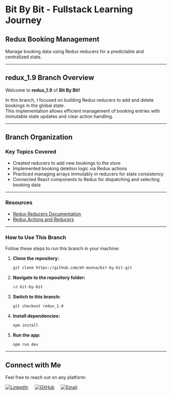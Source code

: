 # **Bit By Bit** - Fullstack Learning Journey

## **Redux Booking Management**

Manage booking data using Redux reducers for a predictable and centralized state.

---

## **redux_1.9** Branch Overview

Welcome to **redux_1.9** of **Bit By Bit!**

In this branch, I focused on building Redux reducers to add and delete bookings in the global state.  
This implementation allows efficient management of booking entries with immutable state updates and clear action handling.

---

## **Branch Organization**

### **Key Topics Covered**

- Created reducers to add new bookings to the store
- Implemented booking deletion logic via Redux actions
- Practiced managing arrays immutably in reducers for state consistency
- Connected React components to Redux for dispatching and selecting booking data

---

### **Resources**

- [Redux Reducers Documentation](https://redux.js.org/tutorials/fundamentals/part-3-state-actions-reducers)
- [Redux Actions and Reducers](https://redux.js.org/tutorials/fundamentals/part-2-concepts-data-flow)

---

### **How to Use This Branch**

Follow these steps to run this branch in your machine:

1. **Clone the repository:**

   ```bash
   git clone https://github.com/eh-munna/bit-by-bit.git
   ```

2. **Navigate to the repository folder:**

   ```bash
   cd bit-by-bit
   ```

3. **Switch to this branch:**

   ```bash
   git checkout redux_1.9
   ```

4. **Install dependencies:**

   ```bash
   npm install
   ```

5. **Run the app:**

   ```bash
   npm run dev
   ```

---

## **Connect with Me**

Feel free to reach out on any platform:

<div style="display: flex; gap: 20px;">
   <a href="https://www.linkedin.com/in/eh-munna/">
      <img src="https://img.shields.io/badge/LinkedIn-%230A66C2?style=flat&logo=linkedin&logoColor=white" alt="LinkedIn">
   </a>
   <a href="https://github.com/eh-munna">
      <img src="https://img.shields.io/badge/GitHub-%23121011?style=flat&logo=github&logoColor=white" alt="GitHub">
   </a>
   <a href="mailto:emran.h.munna@gmail.com">
      <img src="https://img.shields.io/badge/emran.h.munna@gmail.com-%23D14836?style=flat&logo=gmail&logoColor=white" alt="Email">
   </a>
</div>
